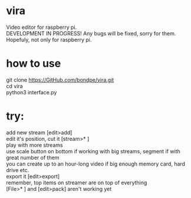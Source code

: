 # vira
Video editor for raspberry pi.<br />
DEVELOPMENT IN PROGRESS! Any bugs will be fixed, sorry for them.<br />
Hopefuly, not only for raspberry pi.
# how to use
git clone https://GitHub.com/bondpe/vira.git<br />
cd vira<br />
python3 interface.py
# try:
add new stream [edit>add]<br />
edit it's position, cut it [stream>* ]<br />
play with more streams<br />
use scale button on bottom if working with big streams, segment if with great number of them<br />
you can create up to an hour-long video if big enough memory card, hard drive etc.<br />
export it [edit>export]<br />
remember, top items on streamer are on top of everything<br />
[File>* ] and [edit>pack] aren't working yet
